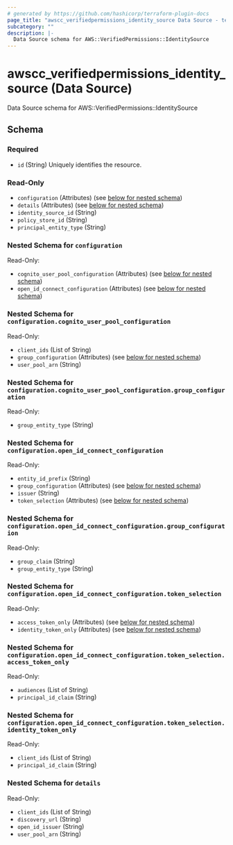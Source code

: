 ```yaml
---
# generated by https://github.com/hashicorp/terraform-plugin-docs
page_title: "awscc_verifiedpermissions_identity_source Data Source - terraform-provider-awscc"
subcategory: ""
description: |-
  Data Source schema for AWS::VerifiedPermissions::IdentitySource
---
```


# awscc_verifiedpermissions_identity_source (Data Source)

Data Source schema for AWS::VerifiedPermissions::IdentitySource



<!-- schema generated by tfplugindocs -->
## Schema

### Required

- `id` (String) Uniquely identifies the resource.

### Read-Only

- `configuration` (Attributes) (see [below for nested schema](#nestedatt--configuration))
- `details` (Attributes) (see [below for nested schema](#nestedatt--details))
- `identity_source_id` (String)
- `policy_store_id` (String)
- `principal_entity_type` (String)

<a id="nestedatt--configuration"></a>
### Nested Schema for `configuration`

Read-Only:

- `cognito_user_pool_configuration` (Attributes) (see [below for nested schema](#nestedatt--configuration--cognito_user_pool_configuration))
- `open_id_connect_configuration` (Attributes) (see [below for nested schema](#nestedatt--configuration--open_id_connect_configuration))

<a id="nestedatt--configuration--cognito_user_pool_configuration"></a>
### Nested Schema for `configuration.cognito_user_pool_configuration`

Read-Only:

- `client_ids` (List of String)
- `group_configuration` (Attributes) (see [below for nested schema](#nestedatt--configuration--cognito_user_pool_configuration--group_configuration))
- `user_pool_arn` (String)

<a id="nestedatt--configuration--cognito_user_pool_configuration--group_configuration"></a>
### Nested Schema for `configuration.cognito_user_pool_configuration.group_configuration`

Read-Only:

- `group_entity_type` (String)



<a id="nestedatt--configuration--open_id_connect_configuration"></a>
### Nested Schema for `configuration.open_id_connect_configuration`

Read-Only:

- `entity_id_prefix` (String)
- `group_configuration` (Attributes) (see [below for nested schema](#nestedatt--configuration--open_id_connect_configuration--group_configuration))
- `issuer` (String)
- `token_selection` (Attributes) (see [below for nested schema](#nestedatt--configuration--open_id_connect_configuration--token_selection))

<a id="nestedatt--configuration--open_id_connect_configuration--group_configuration"></a>
### Nested Schema for `configuration.open_id_connect_configuration.group_configuration`

Read-Only:

- `group_claim` (String)
- `group_entity_type` (String)


<a id="nestedatt--configuration--open_id_connect_configuration--token_selection"></a>
### Nested Schema for `configuration.open_id_connect_configuration.token_selection`

Read-Only:

- `access_token_only` (Attributes) (see [below for nested schema](#nestedatt--configuration--open_id_connect_configuration--token_selection--access_token_only))
- `identity_token_only` (Attributes) (see [below for nested schema](#nestedatt--configuration--open_id_connect_configuration--token_selection--identity_token_only))

<a id="nestedatt--configuration--open_id_connect_configuration--token_selection--access_token_only"></a>
### Nested Schema for `configuration.open_id_connect_configuration.token_selection.access_token_only`

Read-Only:

- `audiences` (List of String)
- `principal_id_claim` (String)


<a id="nestedatt--configuration--open_id_connect_configuration--token_selection--identity_token_only"></a>
### Nested Schema for `configuration.open_id_connect_configuration.token_selection.identity_token_only`

Read-Only:

- `client_ids` (List of String)
- `principal_id_claim` (String)





<a id="nestedatt--details"></a>
### Nested Schema for `details`

Read-Only:

- `client_ids` (List of String)
- `discovery_url` (String)
- `open_id_issuer` (String)
- `user_pool_arn` (String)
